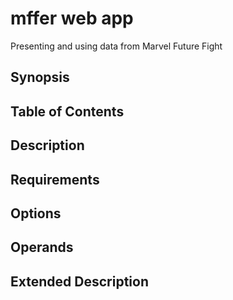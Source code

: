 # mffer web app

Presenting and using data from Marvel Future Fight

## Synopsis

## Table of Contents

## Description

## Requirements

## Options

## Operands

## Extended Description

